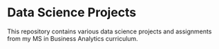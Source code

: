 # Data Science Projects

This repository contains various data science projects and assignments from my MS in Business Analytics curriculum.
